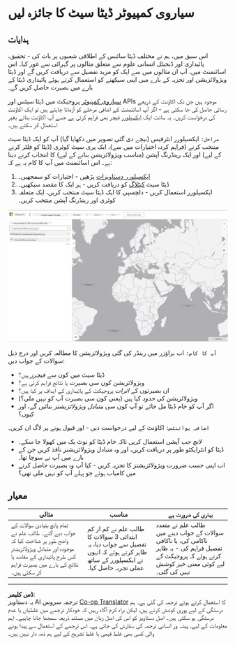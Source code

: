<!--
CO_OP_TRANSLATOR_METADATA:
{
  "original_hash": "d1e05715f9d97de6c4f1fb0c5a4702c0",
  "translation_date": "2025-08-27T09:24:49+00:00",
  "source_file": "6-Data-Science-In-Wild/20-Real-World-Examples/assignment.md",
  "language_code": "ur"
}
-->
# سیاروی کمپیوٹر ڈیٹا سیٹ کا جائزہ لیں

## ہدایات

اس سبق میں، ہم نے مختلف ڈیٹا سائنس کے اطلاقی شعبوں پر بات کی - تحقیق، پائیداری اور ڈیجیٹل انسانی علوم سے متعلق مثالوں پر گہرائی سے غور کیا۔ اس اسائنمنٹ میں، آپ ان مثالوں میں سے ایک کو مزید تفصیل سے دریافت کریں گے اور ڈیٹا ویژولائزیشن اور تجزیہ کے بارے میں اپنی سیکھنے کو استعمال کرتے ہوئے پائیداری ڈیٹا کے بارے میں بصیرت حاصل کریں گے۔

[سیاروی کمپیوٹر](https://planetarycomputer.microsoft.com/) پروجیکٹ میں ڈیٹا سیٹس اور APIs موجود ہیں جن تک اکاؤنٹ کے ذریعے رسائی حاصل کی جا سکتی ہے - اگر آپ اسائنمنٹ کے اضافی مرحلے کو آزمانا چاہتے ہیں تو ایک اکاؤنٹ کی درخواست کریں۔ یہ سائٹ ایک [ایکسپلورر](https://planetarycomputer.microsoft.com/explore) فیچر بھی فراہم کرتی ہے جسے آپ اکاؤنٹ بنائے بغیر استعمال کر سکتے ہیں۔

`مراحل:`
ایکسپلورر انٹرفیس (نیچے دی گئی تصویر میں دکھایا گیا) آپ کو ایک ڈیٹا سیٹ منتخب کرنے (فراہم کردہ اختیارات میں سے)، ایک پری سیٹ کوئری (ڈیٹا کو فلٹر کرنے کے لیے) اور ایک رینڈرنگ آپشن (مناسب ویژولائزیشن بنانے کے لیے) کا انتخاب کرنے دیتا ہے۔ اس اسائنمنٹ میں آپ کا کام یہ ہے کہ:

 1. [ایکسپلورر دستاویزات](https://planetarycomputer.microsoft.com/docs/overview/explorer/) پڑھیں - اختیارات کو سمجھیں۔
 2. ڈیٹا سیٹ [کیٹلاگ](https://planetarycomputer.microsoft.com/catalog) کو دریافت کریں - ہر ایک کا مقصد سیکھیں۔
 3. ایکسپلورر استعمال کریں - دلچسپی کا ایک ڈیٹا سیٹ منتخب کریں، ایک متعلقہ کوئری اور رینڈرنگ آپشن منتخب کریں۔

![سیاروی کمپیوٹر ایکسپلورر](../../../../translated_images/planetary-computer-explorer.c1e95a9b053167d64e2e8e4347cfb689e47e2037c33103fc1bbea1a149d4f85b.ur.png)

`آپ کا کام:`
اب براؤزر میں رینڈر کی گئی ویژولائزیشن کا مطالعہ کریں اور درج ذیل سوالات کے جواب دیں:
 * ڈیٹا سیٹ میں کون سے _فیچرز_ ہیں؟
 * ویژولائزیشن کون سی _بصیرت_ یا نتائج فراہم کرتی ہے؟
 * ان بصیرتوں کے _اثرات_ پروجیکٹ کے پائیداری کے اہداف پر کیا ہیں؟
 * ویژولائزیشن کی _حدود_ کیا ہیں (یعنی کون سی بصیرت آپ کو نہیں ملی؟)
 * اگر آپ کو خام ڈیٹا مل جائے تو آپ کون سی _متبادل ویژولائزیشنز_ بنائیں گے، اور کیوں؟

`اضافی پوائنٹس:`
اکاؤنٹ کے لیے درخواست دیں - اور قبول ہونے پر لاگ ان کریں۔
 * _لانچ حب_ آپشن استعمال کریں تاکہ خام ڈیٹا کو نوٹ بک میں کھولا جا سکے۔
 * ڈیٹا کو انٹرایکٹو طور پر دریافت کریں، اور وہ متبادل ویژولائزیشنز نافذ کریں جن کے بارے میں آپ نے سوچا تھا۔
 * اب اپنی حسب ضرورت ویژولائزیشنز کا تجزیہ کریں - کیا آپ وہ بصیرت حاصل کرنے میں کامیاب ہوئے جو پہلے آپ کو نہیں ملی تھی؟

## معیار

مثالی | مناسب | بہتری کی ضرورت ہے
--- | --- | -- |
تمام پانچ بنیادی سوالات کے جواب دیے گئے۔ طالب علم نے واضح طور پر شناخت کیا کہ موجودہ اور متبادل ویژولائزیشنز کس طرح پائیداری کے مقاصد یا نتائج کے بارے میں بصیرت فراہم کر سکتی ہیں۔| طالب علم نے کم از کم ابتدائی 3 سوالات کا تفصیل سے جواب دیا، یہ ظاہر کرتے ہوئے کہ انہوں نے ایکسپلورر کے ساتھ عملی تجربہ حاصل کیا۔| طالب علم نے متعدد سوالات کے جواب دینے میں ناکامی کی، یا ناکافی تفصیل فراہم کی - یہ ظاہر کرتے ہوئے کہ پروجیکٹ کے لیے کوئی معنی خیز کوشش نہیں کی گئی۔ |

---

**ڈس کلیمر**:  
یہ دستاویز AI ترجمہ سروس [Co-op Translator](https://github.com/Azure/co-op-translator) کا استعمال کرتے ہوئے ترجمہ کی گئی ہے۔ ہم درستگی کے لیے پوری کوشش کرتے ہیں، لیکن براہ کرم آگاہ رہیں کہ خودکار ترجمے میں غلطیاں یا عدم درستگی ہو سکتی ہیں۔ اصل دستاویز کو اس کی اصل زبان میں مستند ذریعہ سمجھا جانا چاہیے۔ اہم معلومات کے لیے، پیشہ ور انسانی ترجمہ کی سفارش کی جاتی ہے۔ اس ترجمے کے استعمال سے پیدا ہونے والی کسی بھی غلط فہمی یا غلط تشریح کے لیے ہم ذمہ دار نہیں ہیں۔